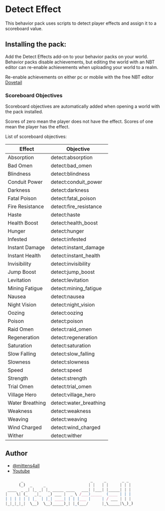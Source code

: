 # Detect Effect

This behavior pack uses scripts to detect player effects and assign it to a scoreboard value.

## Installing the pack:

Add the Detect Effects add-on to your behavior packs on your world. Behavior packs disable achievements, but editing the world with an NBT editor can re-enable achievements when uploading your world to a realm.

Re-enable achievements on either pc or mobile with the free NBT editor [Dovetail](https://github.com/Offroaders123/Dovetail)

### Scoreboard Objectives

Scoreboard objectives are automatically added when opening a world with the pack installed.

Scores of zero mean the player does not have the effect.
Scores of one mean the player has the effect.

List of scoreboard objectives:

| Effect          | Objective              | 
| --------------- | ---------------------- |
| Absorption      | detect:absorption      |
| Bad Omen        | detect:bad_omen        |
| Blindness       | detect:blindness       |
| Conduit Power   | detect:conduit_power   |
| Darkness        | detect:darkness        |
| Fatal Poison    | detect:fatal_poison    |
| Fire Resistance | detect:fire_resistance |
| Haste           | detect:haste           |
| Health Boost    | detect:health_boost    |
| Hunger          | detect:hunger          |
| Infested        | detect:infested        |
| Instant Damage  | detect:instant_damage  |
| Instant Health  | detect:instant_health  |
| Invisibility    | detect:invisibility    |
| Jump Boost      | detect:jump_boost      |
| Levitation      | detect:levitation      |
| Mining Fatigue  | detect:mining_fatigue  |
| Nausea          | detect:nausea          |
| Night Vision    | detect:night_vision    |
| Oozing          | detect:oozing          |
| Poison          | detect:poison          |
| Raid Omen       | detect:raid_omen       |
| Regeneration    | detect:regeneration    |
| Saturation      | detect:saturation      |
| Slow Falling    | detect:slow_falling    |
| Slowness        | detect:slowness        |
| Speed           | detect:speed           |
| Strength        | detect:strength        |
| Trial Omen      | detect:trial_omen      |
| Village Hero    | detect:village_hero    |
| Water Breathing | detect:water_breathing |
| Weakness        | detect:weakness        |
| Weaving         | detect:weaving         |
| Wind Charged    | detect:wind_charged    |
| Wither          | detect:wither          |

## Author

- [@mittens4all](https://www.github.com/mittens4all)
- [Youtube](https://www.youtube.com/@mittens4all)

```js
       _                              _     _       _ _  
      (_)  _     _                   | |   | |     | | | 
 ____  _ _| |_ _| |_ _____ ____   ___| |___| |_____| | | 
|    \| (_   _|_   _) ___ |  _ \ /___)_____  (____ | | | 
| | | | | | |_  | |_| ____| | | |___ |     | / ___ | | | 
|_|_|_|_|  \__)  \__)_____)_| |_(___/      |_\_____|\_)_)
                                                         
```